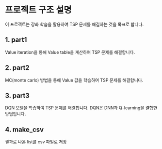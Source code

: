 # 프로젝트 구조 설명

이 프로젝트는 강화 학습을 활용하여 TSP 문제를 해결하는 것을 목표로 합니다.

## 1. part1
Value iteration을 통해 Value table을 계산하여 TSP 문제를 해결합니다.

## 2. part2
MC(monte carlo) 방법을 통해 Value 값을 학습하여 TSP 문제를 해결합니다.

## 3. part3
DQN 모델을 학습하여 TSP 문제를 해결합니다. DQN은 DNN과 Q-learning을 결합한 방법입니다. 

## 4. make_csv
결과로 나온 list를 csv 파일로 저장
